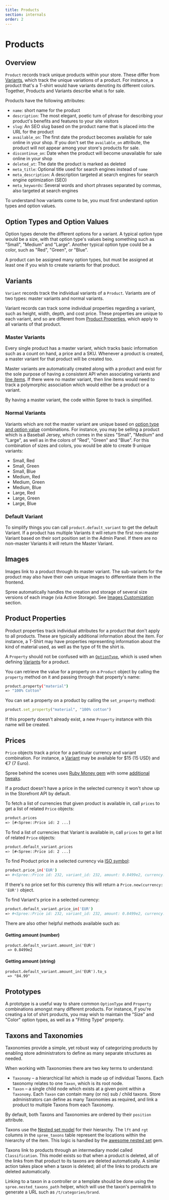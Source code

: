 ```yaml
---
title: Products
section: internals
order: 2
---
```


# Products

## Overview

`Product` records track unique products within your store. These differ from [Variants](products.md#variants), which track the unique variations of a product. For instance, a product that's a T-shirt would have variants denoting its different colors. Together, Products and Variants describe what is for sale.

Products have the following attributes:

* `name`: short name for the product
* `description`: The most elegant, poetic turn of phrase for describing your product's benefits and features to your site visitors
* `slug`: An SEO slug based on the product name that is placed into the URL for the product
* `available_on`: The first date the product becomes available for sale online in your shop. If you don't set the `available_on` attribute, the product will not appear among your store's products for sale.
* `discontinue_on`: Date when the product will become unavailable for sale online in your shop
* `deleted_at`: The date the product is marked as deleted
* `meta_title`: Optional title used for search engines instead of `name`
* `meta_description`: A description targeted at search engines for search engine optimization \(SEO\)
* `meta_keywords`: Several words and short phrases separated by commas, also targeted at search engines

To understand how variants come to be, you must first understand option types and option values.

## Option Types and Option Values

Option types denote the different options for a variant. A typical option type would be a size, with that option type's values being something such as "Small", "Medium" and "Large". Another typical option type could be a color, such as "Red", "Green", or "Blue".

A product can be assigned many option types, but must be assigned at least one if you wish to create variants for that product.

## Variants

`Variant` records track the individual variants of a `Product`. Variants are of two types: master variants and normal variants.

Variant records can track some individual properties regarding a variant, such as height, width, depth, and cost price. These properties are unique to each variant, and so are different from [Product Properties](products.md#product-properties), which apply to all variants of that product.

### Master Variants

Every single product has a master variant, which tracks basic information such as a count on hand, a price and a SKU. Whenever a product is created, a master variant for that product will be created too.

Master variants are automatically created along with a product and exist for the sole purpose of having a consistent API when associating variants and [line items](orders.md#line-items). If there were no master variant, then line items would need to track a polymorphic association which would either be a product or a variant.

By having a master variant, the code within Spree to track is simplified.

### Normal Variants

Variants which are not the master variant are unique based on [option type and option value](products.md#option-types-and-option-values) combinations. For instance, you may be selling a product which is a Baseball Jersey, which comes in the sizes "Small", "Medium" and "Large", as well as in the colors of "Red", "Green" and "Blue". For this combination of sizes and colors, you would be able to create 9 unique variants:

* Small, Red
* Small, Green
* Small, Blue
* Medium, Red
* Medium, Green
* Medium, Blue
* Large, Red
* Large, Green
* Large, Blue

### Default Variant

To simplify things you can call `product.default_variant` to get the default Variant. If a product has multiple Variants it will return the first non-master Variant based on their sort position set in the Admin Panel. If there are no non-master Variants it will return the Master Variant.

## Images

Images link to a product through its master variant. The sub-variants for the product may also have their own unique images to differentiate them in the frontend.

Spree automatically handles the creation and storage of several size versions of each image \(via Active Storage\). See [Images Customization](../customization/images.md) section.

## Product Properties

Product properties track individual attributes for a product that don't apply to all products. These are typically additional information about the item. For instance, a T-Shirt may have properties representing information about the kind of material used, as well as the type of fit the shirt is.

A `Property` should not be confused with an [`OptionType`](products.md#option_type), which is used when defining [Variants](products.md#variants) for a product.

You can retrieve the value for a property on a `Product` object by calling the `property` method on it and passing through that property's name:

```bash
product.property("material")
=> "100% Cotton"
```

You can set a property on a product by calling the `set_property` method:

```ruby
product.set_property("material", "100% cotton")
```

If this property doesn't already exist, a new `Property` instance with this name will be created.

## Prices

`Price` objects track a price for a particular currency and variant combination. For instance, a [Variant](products.md#variants) may be available for $15 \(15 USD\) and €7 \(7 Euro\).

Spree behind the scenes uses [Ruby Money gem](https://github.com/RubyMoney/money) with some [additional](https://github.com/spree/spree/blob/master/core/app/models/concerns/spree/display_money.rb) [tweaks](https://github.com/spree/spree/blob/master/core/lib/spree/money.rb).

If a product doesn't have a price in the selected currency it won't show up in the Storefront API by default. 

To fetch a list of currencies that given product is available in, call `prices` to get a list of related `Price` objects:

```bash
product.prices
=> [#<Spree::Price id: 2 ...]
```

To find a list of currencies that Variant is available in, call `prices` to get a list of related `Price` objects:

```bash
product.default_variant.prices
=> [#<Spree::Price id: 2 ...]
```

To find Product price in a selected currency via [ISO symbol](https://www.iban.com/currency-codes):

```bash
product.price_in('EUR')
=> #<Spree::Price id: 232, variant_id: 232, amount: 0.8499e2, currency: "EUR", deleted_at: nil, created_at: "2021-08-16 19:41:55.888522000 +0000", updated_at: "2021-08-16 19:41:55.888522000 +0000", compare_at_amount: nil, preferences: nil>
```

If there's no price set for this currency this will return a `Price.new(currency: 'EUR')` object.

To find Variant's price in a selected currency:

```bash
product.default_variant.price_in('EUR')
=> #<Spree::Price id: 232, variant_id: 232, amount: 0.8499e2, currency: "EUR", deleted_at: nil, created_at: "2021-08-16 19:41:55.888522000 +0000", updated_at: "2021-08-16 19:41:55.888522000 +0000", compare_at_amount: nil, preferences: nil>
```

There are also other helpful methods available such as:

#### Getting amount \(number\)

```text
product.default_variant.amount_in('EUR')
 => 0.8499e2
```

#### Getting amount \(string\)

```text
product.default_variant.amount_in('EUR').to_s
 => "84.99"
```

## Prototypes

A prototype is a useful way to share common `OptionType` and `Property` combinations amongst many different products. For instance, if you're creating a lot of shirt products, you may wish to maintain the "Size" and "Color" option types, as well as a "Fitting Type" property.

## Taxons and Taxonomies

Taxonomies provide a simple, yet robust way of categorizing products by enabling store administrators to define as many separate structures as needed.

When working with Taxonomies there are two key terms to understand:

* `Taxonomy` – a hierarchical list which is made up of individual Taxons. Each taxonomy relates to one `Taxon`, which is its root node.
* `Taxon` – a single child node which exists at a given point within a `Taxonomy`. Each `Taxon` can contain many \(or no\) sub / child taxons. Store administrators can define as many Taxonomies as required, and link a product to multiple Taxons from each Taxonomy.

By default, both Taxons and Taxonomies are ordered by their `position` attribute.

Taxons use the [Nested set model](http://en.wikipedia.org/wiki/Nested_set_model) for their hierarchy. The `lft` and `rgt` columns in the `spree_taxons` table represent the locations within the hierarchy of the item. This logic is handled by the [awesome nested set](https://github.com/collectiveidea/awesome_nested_set) gem.

Taxons link to products through an intermediary model called `Classification`. This model exists so that when a product is deleted, all of the links from that product to its taxons are deleted automatically. A similar action takes place when a taxon is deleted; all of the links to products are deleted automatically.

Linking to a taxon in a controller or a template should be done using the `spree.nested_taxons_path` helper, which will use the taxon's permalink to generate a URL such as `/t/categories/brand`.

